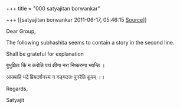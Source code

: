 +++
title = "000 satyajitan borwankar"

+++
[[satyajitan borwankar	2011-06-17, 05:46:15 [Source](https://groups.google.com/g/samskrita/c/_K-5fNtu0vg)]]



Dear Group,



The following subhashita seems to contain a story in the second line.



Shall be grateful for explanation



बुभुक्षितः किं न करोति पापं क्षीणा नरा निष्करुणा भवन्ति ।

आख्याहि भद्रे प्रियदर्शनस्य न गङ्गदत्तः पुनरेति कूपम् ।।



Regards,

Satyajit


